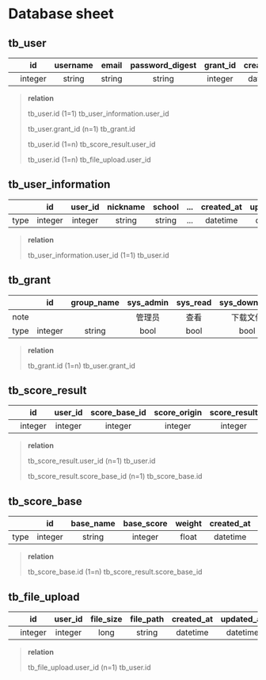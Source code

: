 # Database sheet

## tb_user

|  | id | username | email | password_digest | grant_id | created_at | updated_at |
|:--:|:--:|:--:|:--:|:--:|:--:|:--:|:--:|
| | integer | string | string | string | integer | datetime | datetime |

> **relation**
>
> tb_user.id (1=1) tb_user_information.user_id
>
> tb_user.grant_id (n=1) tb_grant.id
>
> tb_user.id (1=n) tb_score_result.user_id
>
> tb_user.id (1=n) tb_file_upload.user_id

## tb_user_information

|      |   id    | user_id | nickname | school | ...  | created_at | updated_at |
| :--: | :-----: | :-----: | :------: | :----: | :--: | :--------: | :--------: |
| type | integer | integer |  string  | string | ...  |  datetime  |  datetime  |

> **relation**
>
> tb_user_information.user_id (1=1) tb_user.id

## tb_grant

|      |   id    | group_name | sys_admin | sys_read | sys_download | sys_upload | ...  | created_at | updated_at |
| :--: | :-----: | :--------: | :-------: | :------: | :----------: | :--------: | :--: | :--------: | :--------: |
| note |         |            |  管理员   |   查看   |   下载文件   |  上传文件  |      |            |            |
| type | integer |   string   |   bool    |   bool   |     bool     |    bool    | ...  |  datetime  |  datetime  |

> **relation**
>
> tb_grant.id (1=n) tb_user.grant_id

## tb_score_result

|  | id | user_id | score_base_id | score_origin | score_result | created_at | updated_at |
|:--:|:--:|:--:|:--:|:--:|:--:|:--:|:--:|
| | integer | integer | integer | integer | integer | datetime | datetime |

> **relation**
>
> tb_score_result.user_id (n=1) tb_user.id
>
> tb_score_result.score_base_id (n=1) tb_score_base.id

## tb_score_base

|      |   id    | base_name | base_score | weight | created_at | updated_at |
| :--: | :-----: | :-------: | :--------: | :----: | :--------: | :--------: |
| type | integer |  string   |  integer   | float  |  datetime  |  datetime  |

> **relation**
>
> tb_score_base.id (1=n) tb_score_result.score_base_id

## tb_file_upload

|  | id | user_id | file_size | file_path | created_at | updated_at |
|:--:|:--:|:--:|:--:|:--:|:--:|:--:|
| | integer | integer | long | string | datetime | datetime |

> **relation**
>
> tb_file_upload.user_id (n=1) tb_user.id